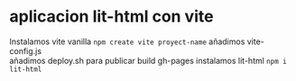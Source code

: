 # aplicacion lit-html  con vite
Instalamos vite vanilla
`npm create vite proyect-name`
    añadimos vite-config.js  
    añadimos deploy.sh para publicar build  gh-pages
instalamos lit-html
`npm i lit-html`